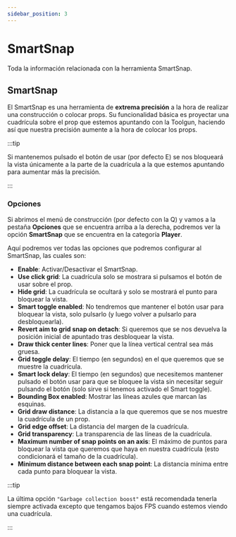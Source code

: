 ```yaml
---
sidebar_position: 3
---
```


# SmartSnap

Toda la información relacionada con la herramienta SmartSnap.

## SmartSnap
El SmartSnap es una herramienta de **extrema precisión** a la hora de realizar una construcción o colocar props.
Su funcionalidad básica es proyectar una cuadrícula sobre el prop que estemos apuntando con la Toolgun, haciendo así que nuestra precisión aumente a la hora de colocar los props.

:::tip

Si mantenemos pulsado el botón de usar (por defecto E) se nos bloqueará la vista únicamente a la parte de la cuadrícula a la que estemos apuntando para aumentar más la precisión.

:::

### Opciones
Si abrimos el menú de construcción (por defecto con la Q) y vamos a la pestaña **Opciones** que se encuentra arriba a la derecha, podremos ver la opción **SmartSnap** que se encuentra en la categoría **Player**.

Aquí podremos ver todas las opciones que podremos configurar al SmartSnap, las cuales son:
- **Enable**: Activar/Desactivar el SmartSnap.
- **Use click grid**: La cuadrícula solo se mostrara si pulsamos el botón de usar sobre el prop.
- **Hide grid**: La cuadrícula se ocultará y solo se mostrará el punto para bloquear la vista.
- **Smart toggle enabled**: No tendremos que mantener el botón usar para bloquear la vista, solo pulsarlo (y luego volver a pulsarlo para desbloquearla).
- **Revert aim to grid snap on detach**: Si queremos que se nos devuelva la posición inicial de apuntado tras desbloquear la vista.
- **Draw thick center lines**: Poner que la línea vertical central sea más gruesa.
- **Grid toggle delay**: El tiempo (en segundos) en el que queremos que se muestre la cuadrícula.
- **Smart lock delay**: El tiempo (en segundos) que necesitemos mantener pulsado el botón usar para que se bloquee la vista sin necesitar seguir pulsando el botón (solo sirve si tenemos activado el Smart toggle).
- **Bounding Box enabled**: Mostrar las líneas azules que marcan las esquinas.
- **Grid draw distance**: La distancia a la que queremos que se nos muestre la cuadrícula de un prop.
- **Grid edge offset**: La distancia del margen de la cuadrícula.
- **Grid transparency**: La transparencia de las líneas de la cuadrícula.
- **Maximum number of snap points on an axis**: El máximo de puntos para bloquear la vista que queremos que haya en nuestra cuadrícula (esto condicionará el tamaño de la cuadrícula).
- **Minimum distance between each snap point**: La distancia mínima entre cada punto para bloquear la vista.

:::tip

La última opción `"Garbage collection boost"` está recomendada tenerla siempre activada excepto que tengamos bajos FPS cuando estemos viendo una cuadrícula.

:::